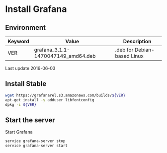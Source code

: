 # Install Grafana

## Environment

Keyword     | Value             | Description
----        | ----              | ----
VER         | grafana_3.1.1-1470047149_amd64.deb | .deb for Debian-based Linux

Last update 2016-06-03


## Install Stable

~~~bash
wget https://grafanarel.s3.amazonaws.com/builds/${VER}
apt-get install -y adduser libfontconfig
dpkg -i ${VER}
~~~

## Start the server

Start Grafana

~~~bash
service grafana-server stop
service grafana-server start
~~~

